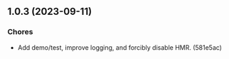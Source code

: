 ## 1.0.3 (2023-09-11)

### Chores

- Add demo/test, improve logging, and forcibly disable HMR. (581e5ac)
